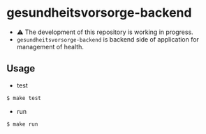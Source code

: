# gesundheitsvorsorge-backend

- :warning: The development of this repository is working in progress.
- `gesundheitsvorsorge-backend` is backend side of application for management of health. 

## Usage

- test

```bash
$ make test
```

- run

```bash
$ make run
```